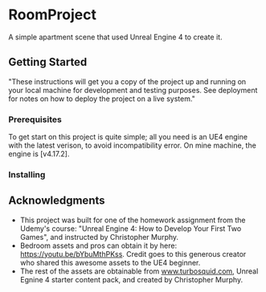 # RoomProject
A simple apartment scene that used Unreal Engine 4 to create it. 

## Getting Started 
"These instructions will get you a copy of the project up and running on your local machine for development and testing purposes. See deployment for notes on how to deploy the project on a live system."

### Prerequisites
To get start on this project is quite simple; all you need is an UE4 engine with the latest verison, to avoid incompatibility error. On mine machine, the engine is [v4.17.2].

### Installing 

## Acknowledgments 
* This project was built for one of the homework assignment from the Udemy's course: "Unreal Engine 4: How to Develop Your First Two Games", and instructed by Christopher Murphy.
* Bedroom assets and pros can obtain it by here: https://youtu.be/bYbuMthPKss. Credit goes to this generous creator who shared this awesome assets to the UE4 beginner. 
* The rest of the assets are obtainable from www.turbosquid.com, Unreal Egnine 4 starter content pack, and created by Christopher Murphy.
